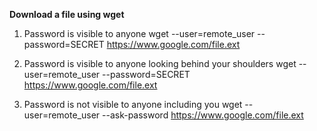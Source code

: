 **Download a file using wget**

1. Password is visible to anyone 
wget --user=remote_user --password=SECRET https://www.google.com/file.ext

2. Password is visible to anyone looking behind your shoulders
 wget --user=remote_user --password=SECRET https://www.google.com/file.ext

3. Password is not visible to anyone including you
wget --user=remote_user --ask-password https://www.google.com/file.ext
